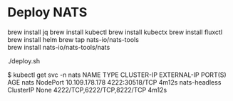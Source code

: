 # Deploy NATS

brew install jq
brew install kubectl
brew install kubectx
brew install fluxctl
brew install helm
brew tap nats-io/nats-tools              
brew install nats-io/nats-tools/nats

 ./deploy.sh

$ kubectl get svc -n nats 
NAME            TYPE        CLUSTER-IP       EXTERNAL-IP   PORT(S)                      AGE
nats            NodePort    10.109.178.178   <none>        4222:30518/TCP               4m12s
nats-headless   ClusterIP   None             <none>        4222/TCP,6222/TCP,8222/TCP   4m12s

